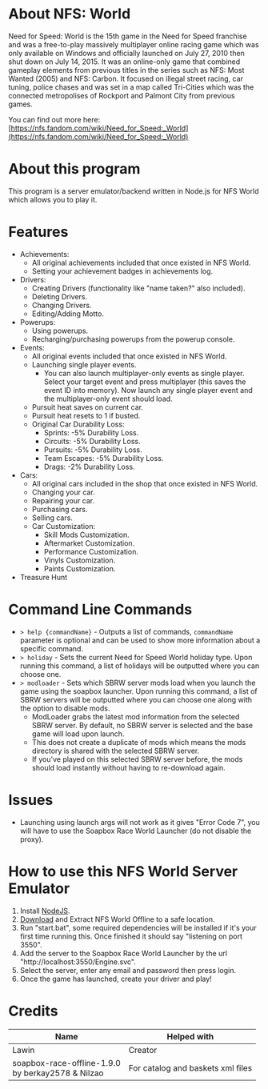# About NFS: World
Need for Speed: World is the 15th game in the Need for Speed franchise and was a free-to-play massively multiplayer online racing game which was only available on Windows and officially launched on July 27, 2010 then shut down on July 14, 2015. It was an online-only game that combined gameplay elements from previous titles in the series such as NFS: Most Wanted (2005) and NFS: Carbon. It focused on illegal street racing, car tuning, police chases and was set in a map called Tri-Cities which was the connected metropolises of Rockport and Palmont City from previous games.

You can find out more here: [https://nfs.fandom.com/wiki/Need_for_Speed:_World](https://nfs.fandom.com/wiki/Need_for_Speed:_World)
# About this program
This program is a server emulator/backend written in Node.js for NFS World which allows you to play it.
# Features
* Achievements:
    + All original achievements included that once existed in NFS World.
    + Setting your achievement badges in achievements log.
* Drivers:
    + Creating Drivers (functionality like "name taken?" also included).
    + Deleting Drivers.
    + Changing Drivers.
    + Editing/Adding Motto.
* Powerups:
    + Using powerups.
    + Recharging/purchasing powerups from the powerup console.
* Events:
    + All original events included that once existed in NFS World.
    + Launching single player events.
        - You can also launch multiplayer-only events as single player. Select your target event and press multiplayer (this saves the event ID into memory). Now launch any single player event and the multiplayer-only event should load.
    + Pursuit heat saves on current car.
    + Pursuit heat resets to 1 if busted.
    + Original Car Durability Loss:
        - Sprints: -5% Durability Loss.
        - Circuits: -5% Durability Loss.
        - Pursuits: -5% Durability Loss.
        - Team Escapes: -5% Durability Loss.
        - Drags: -2% Durability Loss.
* Cars:
    + All original cars included in the shop that once existed in NFS World.
    + Changing your car.
    + Repairing your car.
    + Purchasing cars.
    + Selling cars.
    + Car Customization:
        - Skill Mods Customization.
        - Aftermarket Customization.
        - Performance Customization.
        - Vinyls Customization.
        - Paints Customization.
* Treasure Hunt
# Command Line Commands
- `> help {commandName}` - Outputs a list of commands, `commandName` parameter is optional and can be used to show more information about a specific command.
- `> holiday` - Sets the current Need for Speed World holiday type. Upon running this command, a list of holidays will be outputted where you can choose one.
- `> modloader` - Sets which SBRW server mods load when you launch the game using the soapbox launcher. Upon running this command, a list of SBRW servers will be outputted where you can choose one along with the option to disable mods.
    + ModLoader grabs the latest mod information from the selected SBRW server. By default, no SBRW server is selected and the base game will load upon launch.
    + This does not create a duplicate of mods which means the mods directory is shared with the selected SBRW server.
    + If you've played on this selected SBRW server before, the mods should load instantly without having to re-download again.
# Issues
* Launching using launch args will not work as it gives "Error Code 7", you will have to use the Soapbox Race World Launcher (do not disable the proxy).
# How to use this NFS World Server Emulator
1) Install [NodeJS](https://nodejs.org/en/).
2) [Download](https://github.com/Lawin0129/NFS-World-Offline/archive/refs/heads/main.zip) and Extract NFS World Offline to a safe location.
3) Run "start.bat", some required dependencies will be installed if it's your first time running this. Once finished it should say "listening on port 3550".
4) Add the server to the Soapbox Race World Launcher by the url "http://localhost:3550/Engine.svc".
5) Select the server, enter any email and password then press login.
6) Once the game has launched, create your driver and play!
# Credits
| Name | Helped with |
| --------------- | ----------- |
| Lawin | Creator |
| soapbox-race-offline-1.9.0<br/>by berkay2578 & Nilzao | For catalog and baskets xml files |
